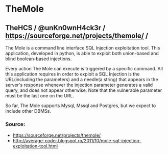 # TheMole
## TheHCS / @unKn0wnH4ck3r / https://sourceforge.net/projects/themole/ /
The Mole is a command line interface SQL Injection exploitation tool.
This application, developed in python, is able to exploit both union-based and blind boolean-based injections.

Every action The Mole can execute is triggered by a specific command. All this application requires in order to exploit a SQL Injection is the URL(including the parameters) and a needle(a string) that appears in the server's response whenever the injection parameter generates a valid query, and does not appear otherwise. Note that the vulnerable parameter must be the last one on the URL.

So far, The Mole supports Mysql, Mssql and Postgres, but we expect to include other DBMSs.

### Source:
* https://sourceforge.net/projects/themole/
* http://average-coder.blogspot.ro/2011/10/mole-sql-injection-exploitation-tool.html
